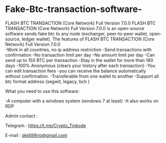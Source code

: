 # Fake-Btc-transaction-software-
FLASH BTC TRANSACTION (Core Network) Full Version 7.0.0  FLASH BTC TRANSACTION (Core Network) Full Version 7.0.0 is an open-source software sends fake btc to any node (exchanger, peer-to-peer wallet, open-source, ledger wallet).  The features of FLASH BTC TRANSACTION (Core Network) Full Version 7.0.0  
-Work in all countries, no ip address restriction 
-Send transactions with confirmation 
-No transaction limit per day 
-No amount limit per day 
-Can send up to 150 BTC per transaction 
-Stay in the wallet for more than 180 days 
-100% Anonymous (clears your history after each transaction) 
-You can edit transaction fees 
-you can receive the balance automatically without confirmation. 
-Transferable from one wallet to another 
-Support all btc format address (segwit, legacy, bch ) 

 What you need to use this software:  

-A computer with a windows system (windows 7 at least) 
-It also works on RDP  

Admin contact : 

Telegram : https://t.me/Crypto_Tinkode  

E-mail : del499rio@gmail.com
